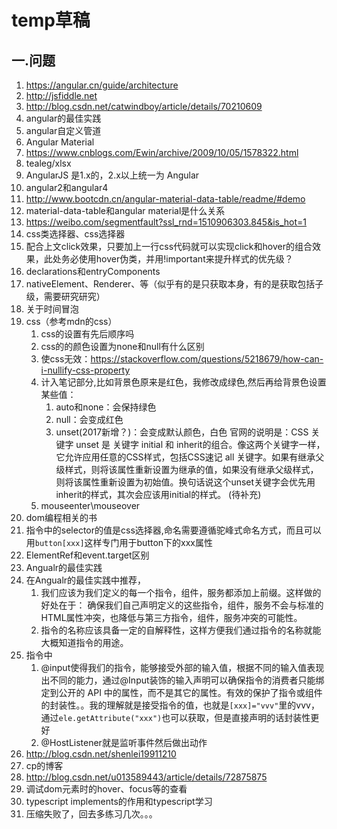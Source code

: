 # temp草稿
## 一.问题
1. https://angular.cn/guide/architecture
1. http://jsfiddle.net
2. http://blog.csdn.net/catwindboy/article/details/70210609
3. angular的最佳实践
4. angular自定义管道
5. Angular Material
6. https://www.cnblogs.com/Ewin/archive/2009/10/05/1578322.html
7. tealeg/xlsx
8. AngularJS 是1.x的，2.x以上统一为 Angular
9. angular2和angular4
9. http://www.bootcdn.cn/angular-material-data-table/readme/#demo
10. material-data-table和angular material是什么关系
11. https://weibo.com/segmentfault?ssl_rnd=1510906303.845&is_hot=1
12. css类选择器、css选择器
13. 配合上文click效果，只要加上一行css代码就可以实现click和hover的组合效果，此处务必使用hover伪类，并用!important来提升样式的优先级？
14. declarations和entryComponents
15. nativeElement、Renderer、等（似乎有的是只获取本身，有的是获取包括子级，需要研究研究）
16. 关于时间冒泡
17. css（参考mdn的css）
    1. css的设置有先后顺序吗
    2. css的的颜色设置为none和null有什么区别
    3. 使css无效：https://stackoverflow.com/questions/5218679/how-can-i-nullify-css-property    
    4. 计入笔记部分,比如背景色原来是红色，我修改成绿色,然后再给背景色设置某些值：
        1. auto和none：会保持绿色
        2. null：会变成红色
        3. unset(2017新增？)：会变成默认颜色，白色
        官网的说明是：CSS 关键字 unset 是 关键字 initial 和 inherit的组合。像这两个关键字一样，它允许应用任意的CSS样式，包括CSS速记 all 关键字。如果有继承父级样式，则将该属性重新设置为继承的值，如果没有继承父级样式，则将该属性重新设置为初始值。换句话说这个unset关键字会优先用inherit的样式，其次会应该用initial的样式。
        (待补充)
    5. mouseenter\mouseover
18. dom编程相关的书
19. 指令中的selector的值是css选择器,命名需要遵循驼峰式命名方式，而且可以用`button[xxx]`这样专门用于button下的xxx属性
20. ElementRef和event.target区别
21. Angualr的最佳实践
22. 在Angualr的最佳实践中推荐，
    1. 我们应该为我们定义的每一个指令，组件，服务都添加上前缀。这样做的好处在于：
   确保我们自己声明定义的这些指令，组件，服务不会与标准的HTML属性冲突，也降低与第三方指令，组件，服务冲突的可能性。   
    2. 指令的名称应该具备一定的自解释性，这样方便我们通过指令的名称就能大概知道指令的用途。
23. 指令中
    1. @input使得我们的指令，能够接受外部的输入值，根据不同的输入值表现出不同的能力，通过@Input装饰的输入声明可以确保指令的消费者只能绑定到公开的 API 中的属性，而不是其它的属性。有效的保护了指令或组件的封装性。。我的理解就是接受指令的值，也就是`[xxx]="vvv"`里的vvv，通过`ele.getAttribute("xxx")`也可以获取，但是直接声明的话封装性更好
    2. @HostListener就是监听事件然后做出动作
24. http://blog.csdn.net/shenlei19911210
25. cp的博客
26. http://blog.csdn.net/u013589443/article/details/72875875
27. 调试dom元素时的hover、focus等的查看
28. typescript implements的作用和typescript学习
29. 压缩失败了，回去多练习几次。。。
